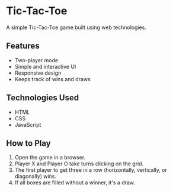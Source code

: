 # Tic-Tac-Toe

A simple Tic-Tac-Toe game built using web technologies.

## Features

- Two-player mode  
- Simple and interactive UI  
- Responsive design  
- Keeps track of wins and draws  

## Technologies Used

- HTML  
- CSS  
- JavaScript  

## How to Play

1. Open the game in a browser.  
2. Player X and Player O take turns clicking on the grid.  
3. The first player to get three in a row (horizontally, vertically, or diagonally) wins.  
4. If all boxes are filled without a winner, it's a draw.  
